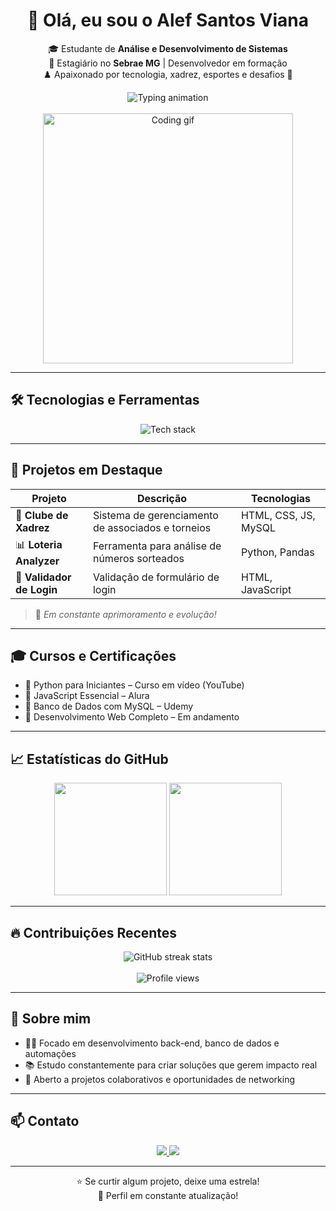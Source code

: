 <h1 align="center">👋 Olá, eu sou o Alef Santos Viana</h1>

<p align="center">
  🎓 Estudante de <strong>Análise e Desenvolvimento de Sistemas</strong><br>
  💼 Estagiário no <strong>Sebrae MG</strong> | Desenvolvedor em formação<br>
  ♟️ Apaixonado por tecnologia, xadrez, esportes e desafios 🚀
</p>

<div align="center">
  <img src="https://readme-typing-svg.demolab.com/?font=Fira+Code&duration=2000&pause=1000&center=true&width=435&lines=Desenvolvedor+Fullstack+em+forma%C3%A7%C3%A3o;Apaixonado+por+resolver+problemas;Sempre+aprendendo+algo+novo" alt="Typing animation" />
</div>

<br>

<div align="center">
  <img src="https://media.giphy.com/media/qgQUggAC3Pfv687qPC/giphy.gif" width="400" alt="Coding gif"/>
</div>

---

## 🛠️ Tecnologias e Ferramentas

<div align="center">
  <img src="https://skillicons.dev/icons?i=python,js,html,css,mysql,java,git,github,vscode" alt="Tech stack" />
</div>

---

## 📂 Projetos em Destaque

| Projeto                | Descrição                                            | Tecnologias                |
|------------------------|------------------------------------------------------|----------------------------|
| 🧠 **Clube de Xadrez** | Sistema de gerenciamento de associados e torneios    | HTML, CSS, JS, MySQL       |
| 📊 **Loteria Analyzer**| Ferramenta para análise de números sorteados         | Python, Pandas             |
| 🔐 **Validador de Login**| Validação de formulário de login                   | HTML, JavaScript           |

> 🚧 *Em constante aprimoramento e evolução!*

---

## 🎓 Cursos e Certificações

- 🧾 Python para Iniciantes – Curso em vídeo (YouTube)
- 🧾 JavaScript Essencial – Alura
- 🧾 Banco de Dados com MySQL – Udemy
- 🧾 Desenvolvimento Web Completo – Em andamento

---

## 📈 Estatísticas do GitHub

<div align="center">
  <img height="180em" src="https://github-readme-stats.vercel.app/api?username=alefsantos498&show_icons=true&theme=transparent&count_private=true" />
  <img height="180em" src="https://github-readme-stats.vercel.app/api/top-langs/?username=alefsantos498&layout=compact&theme=transparent" />
</div>

---

## 🔥 Contribuições Recentes

<div align="center">
  <img src="https://github-readme-streak-stats.herokuapp.com/?user=alefsantos498&theme=default" alt="GitHub streak stats" />
  <br><br>
  <img src="https://komarev.com/ghpvc/?username=alefsantos498&style=for-the-badge" alt="Profile views" />
</div>

---

## 🧠 Sobre mim

- 👨‍💻 Focado em desenvolvimento back-end, banco de dados e automações
- 📚 Estudo constantemente para criar soluções que gerem impacto real
- 🤝 Aberto a projetos colaborativos e oportunidades de networking

---

## 📫 Contato

<div align="center">
  <a href="https://www.linkedin.com/in/SEU-LINKEDIN" target="_blank">
    <img src="https://img.shields.io/badge/LinkedIn-0077B5?style=for-the-badge&logo=linkedin&logoColor=white" />
  </a>
  <a href="mailto:alefviana4@gmail.com">
    <img src="https://img.shields.io/badge/Gmail-D14836?style=for-the-badge&logo=gmail&logoColor=white" />
  </a>
</div>

---

<p align="center">
  ⭐ Se curtir algum projeto, deixe uma estrela!<br>
  🔄 Perfil em constante atualização!
</p>
